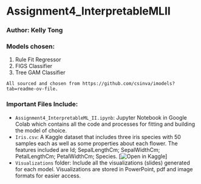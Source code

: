 # Assignment4_InterpretableMLII
### Author: Kelly Tong


### Models chosen: 
1. Rule Fit Regressor
2. FIGS Classifier
3. Tree GAM Classifier

`All sourced and chosen from https://github.com/csinva/imodels?tab=readme-ov-file. `

### Important Files Include: 
- `Assignment4_InterpretableML_II.ipynb`: Jupyter Notebook in Google Colab which contains all the code and processes for fitting and building the model of choice.
- `Iris.csv`: A Kaggle dataset that includes three iris species with 50 samples each as well as some properties about each flower. The features included are Id; SepalLengthCm; SepalWidthCm; PetalLengthCm; PetalWidthCm; Species. [![Open in Kaggle](https://www.kaggle.com/datasets/uciml/iris)]
- `Visualizations` folder: Include all the visualizations (slides) generated for each model. Visualizations are stored in PowerPoint, pdf and image formats for easier access. 
